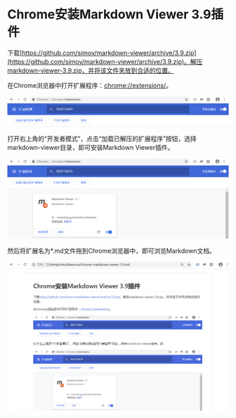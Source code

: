 # Chrome安装Markdown Viewer 3.9插件

下载[https://github.com/simov/markdown-viewer/archive/3.9.zip](https://github.com/simov/markdown-viewer/archive/3.9.zip)。解压markdown-viewer-3.9.zip，并将该文件夹放到合适的位置。

在Chrome浏览器中打开扩展程序：[chrome://extensions/](chrome://extensions/)。

![](images/chrome-markdown-viewer.png)

打开右上角的“开发者模式”，点击“加载已解压的扩展程序”按钮，选择markdown-viewer目录，即可安装Markdown Viewer插件。

![](images/chrome-markdown-viewer-2.png)

然后将扩展名为*.md文件拖到Chrome浏览器中，即可浏览Markdown文档。

![](images/chrome-markdown-viewer-3.png)

